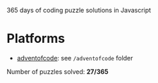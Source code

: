 365 days of coding puzzle solutions in Javascript

# Platforms

- [adventofcode](https://adventofcode.com): see `/adventofcode` folder

Number of puzzles solved: **27/365**
